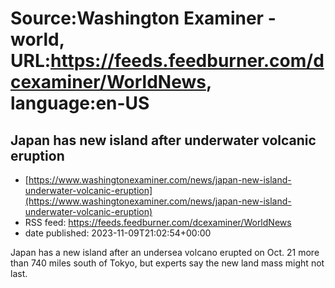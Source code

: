 # Source:Washington Examiner - world, URL:https://feeds.feedburner.com/dcexaminer/WorldNews, language:en-US

## Japan has new island after underwater volcanic eruption
 - [https://www.washingtonexaminer.com/news/japan-new-island-underwater-volcanic-eruption](https://www.washingtonexaminer.com/news/japan-new-island-underwater-volcanic-eruption)
 - RSS feed: https://feeds.feedburner.com/dcexaminer/WorldNews
 - date published: 2023-11-09T21:02:54+00:00

Japan has a new island after an undersea volcano erupted on Oct. 21 more than 740 miles south of Tokyo, but experts say the new land mass might not last.

